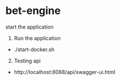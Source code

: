 # bet-engine

start the application
1. Run the application
 - ./start-docker.sh
 
 2. Testing api
 - http://localhost:8088/api/swagger-ui.html
 
